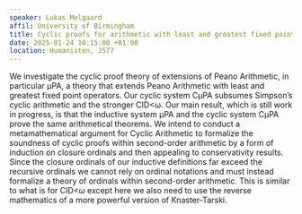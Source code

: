 ```yaml
---
speaker: Lukas Melgaard
affil: University of Birmingham
title: Cyclic proofs for arithmetic with least and greatest fixed points
date: 2025-01-24 10:15:00 +01:00
location: Humanisten, J577
---
```

We investigate the cyclic proof theory of extensions of Peano Arithmetic, in particular µPA, a theory that extends Peano Arithmetic with least and greatest fixed point operators.
Our cyclic system CµPA subsumes Simpson’s cyclic arithmetic and the stronger CID<ω.
Our main result, which is still work in progress, is that the inductive system µPA and the cyclic system CµPA prove the same arithmetical theorems.
We intend to conduct a metamathematical argument for Cyclic Arithmetic to formalize the soundness of cyclic proofs within second-order arithmetic by a form of induction on closure ordinals and then appealing to conservativity results.
Since the closure ordinals of our inductive definitions far exceed the recursive ordinals we cannot rely on ordinal notations and must instead formalize a theory of ordinals within second-order arithmetic.
This is similar to what is for CID<ω except here we also need to use the reverse mathematics of a more powerful version of Knaster-Tarski.